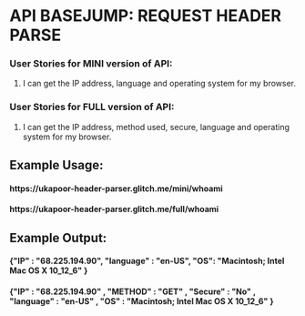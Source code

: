 <!DOCTYPE html>
<html>
   <head>
      <link href="https://fonts.googleapis.com/css?family=Roboto" rel="stylesheet" type="text/css">
      <link href="/public/style.css" rel="stylesheet" type="text/css">
   </head>
   <body>
      <div class="container">
         <h1>API BASEJUMP: REQUEST HEADER PARSE</h1>
        <h3>User Stories for MINI version of API:</h3>
        <ol>
          <li>I can get the IP address, language and operating system for my browser.</li>
        </ol>
        <h3>User Stories for FULL version of API:</h3>
        <ol>
          <li>I can get the IP address, method used, secure, language and operating system for my browser.</li>
        </ol>
        <h2>Example Usage:</h2>
        <h4 class="example"><span>https://ukapoor-header-parser.glitch.me/mini/whoami</span></h4>
          <h4 class="example"><span>https://ukapoor-header-parser.glitch.me/full/whoami</span></h4>
        <h2>Example Output:</h2>
          <h4 class="example"><span>{"IP" : "68.225.194.90", "language" : "en-US", "OS": "Macintosh; Intel Mac OS X 10_12_6" }</span></h4>
          <h4 class="example"><span>{"IP" : "68.225.194.90" , "METHOD" : "GET" , "Secure" : "No" , "language" : "en-US" , "OS" : "Macintosh; Intel Mac OS X 10_12_6" }</span></h4>
      </div>
   </body>
</html>
